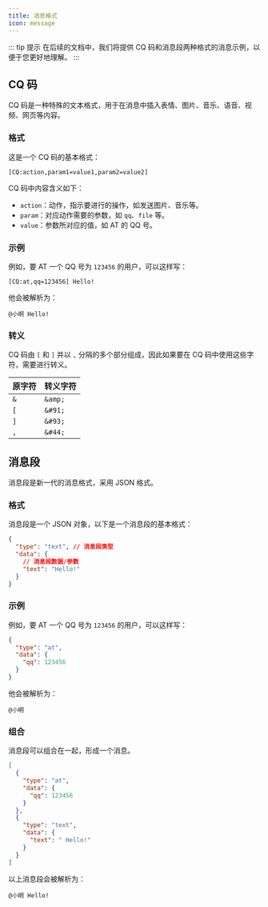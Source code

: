 ```yaml
---
title: 消息格式
icon: message
---
```


::: tip 提示
在后续的文档中，我们将提供 CQ 码和消息段两种格式的消息示例，以便于您更好地理解。
:::

## CQ 码

CQ 码是一种特殊的文本格式，用于在消息中插入表情、图片、音乐、语音、视频、网页等内容。

### 格式

这是一个 CQ 码的基本格式：

```text
[CQ:action,param1=value1,param2=value2]
```

CQ 码中内容含义如下：

- `action`：动作，指示要进行的操作，如发送图片、音乐等。
- `param`：对应动作需要的参数，如 `qq`、`file` 等。
- `value`：参数所对应的值，如 AT 的 QQ 号。

### 示例

例如，要 AT 一个 QQ 号为 `123456` 的用户，可以这样写：

```text
[CQ:at,qq=123456] Hello!
```

他会被解析为：

```text
@小明 Hello!
```

### 转义

CQ 码由 `[` 和 `]` 并以 `,` 分隔的多个部分组成，因此如果要在 CQ 码中使用这些字符，需要进行转义。

| 原字符 | 转义字符 |
| ------ | -------- |
| `&`    | `&amp;`  |
| `[`    | `&#91;`  |
| `]`    | `&#93;`  |
| `,`    | `&#44;`  |

## 消息段

消息段是新一代的消息格式，采用 JSON 格式。

### 格式

消息段是一个 JSON 对象，以下是一个消息段的基本格式：

```json
{
  "type": "text", // 消息段类型
  "data": {
    // 消息段数据/参数
    "text": "Hello!"
  }
}
```

### 示例

例如，要 AT 一个 QQ 号为 `123456` 的用户，可以这样写：

```json
{
  "type": "at",
  "data": {
    "qq": 123456
  }
}
```

他会被解析为：

```text
@小明
```

### 组合

消息段可以组合在一起，形成一个消息。

```json
[
  {
    "type": "at",
    "data": {
      "qq": 123456
    }
  },
  {
    "type": "text",
    "data": {
      "text": " Hello!"
    }
  }
]
```

以上消息段会被解析为：

```text
@小明 Hello!
```
